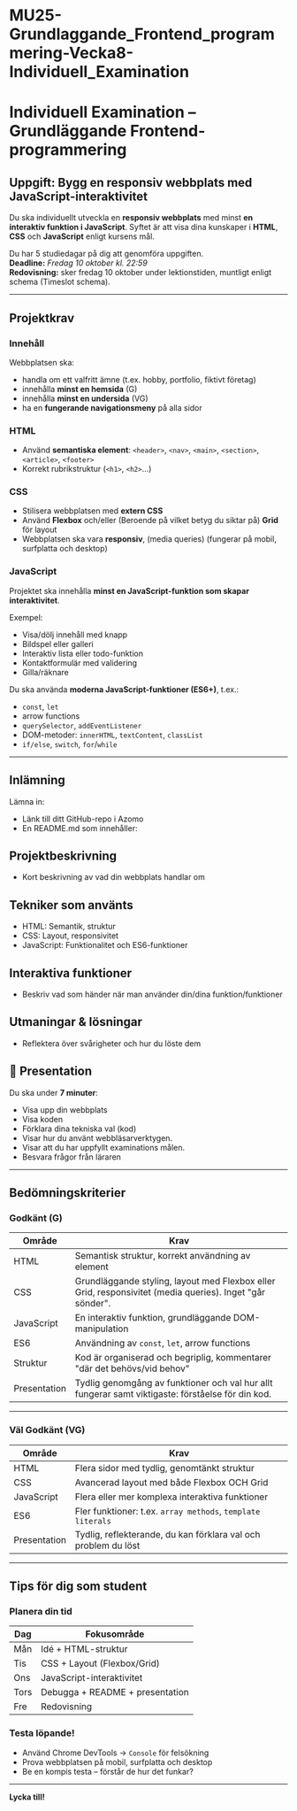 # MU25-Grundlaggande_Frontend_programmering-Vecka8-Individuell_Examination

# Individuell Examination – Grundläggande Frontend-programmering

## Uppgift: Bygg en responsiv webbplats med JavaScript-interaktivitet

Du ska individuellt utveckla en **responsiv webbplats** med minst **en interaktiv funktion i JavaScript**. Syftet är att visa dina kunskaper i **HTML**, **CSS** och **JavaScript** enligt kursens mål.

Du har 5 studiedagar på dig att genomföra uppgiften.  
**Deadline:** *Fredag 10 oktober kl. 22:59*  
**Redovisning:** sker fredag 10 oktober under lektionstiden, muntligt enligt schema (Timeslot schema).

---

## Projektkrav

### Innehåll
Webbplatsen ska:
- handla om ett valfritt ämne (t.ex. hobby, portfolio, fiktivt företag)
- innehålla **minst en hemsida** (G)
- innehålla **minst en undersida** (VG)
- ha en **fungerande navigationsmeny** på alla sidor

### HTML
- Använd **semantiska element**: `<header>`, `<nav>`, `<main>`, `<section>`, `<article>`, `<footer>`
- Korrekt rubrikstruktur (`<h1>`, `<h2>`…)

### CSS
- Stilisera webbplatsen med **extern CSS**
- Använd **Flexbox** och/eller (Beroende på vilket betyg du siktar på) **Grid** för layout
- Webbplatsen ska vara **responsiv**, (media queries) (fungerar på mobil, surfplatta och desktop)

### JavaScript
Projektet ska innehålla **minst en JavaScript-funktion som skapar interaktivitet**.

Exempel:
- Visa/dölj innehåll med knapp
- Bildspel eller galleri
- Interaktiv lista eller todo-funktion
- Kontaktformulär med validering
- Gilla/räknare

Du ska använda **moderna JavaScript-funktioner (ES6+)**, t.ex.:
- `const`, `let`
- arrow functions
- `querySelector`, `addEventListener`
- DOM-metoder: `innerHTML`, `textContent`, `classList`
- `if/else`, `switch`, `for`/`while`

---

## Inlämning

Lämna in:
- Länk till ditt GitHub-repo i Azomo
- En README.md som innehåller:

## Projektbeskrivning
- Kort beskrivning av vad din webbplats handlar om

## Tekniker som använts
- HTML: Semantik, struktur
- CSS: Layout, responsivitet
- JavaScript: Funktionalitet och ES6-funktioner

## Interaktiva funktioner
- Beskriv vad som händer när man använder din/dina funktion/funktioner

## Utmaningar & lösningar
- Reflektera över svårigheter och hur du löste dem

## 🎤 Presentation

Du ska under **7 minuter**:

- Visa upp din webbplats
- Visa koden
- Förklara dina tekniska val (kod)
- Visar hur du använt webbläsarverktygen.
- Visar att du har uppfyllt examinations målen.
- Besvara frågor från läraren

---

## Bedömningskriterier

### Godkänt (G)

| Område      | Krav                                                                 |
|-------------|----------------------------------------------------------------------|
| HTML        | Semantisk struktur, korrekt användning av element                   |
| CSS         | Grundläggande styling, layout med Flexbox eller Grid, responsivitet (media queries). Inget "går sönder". |
| JavaScript  | En interaktiv funktion, grundläggande DOM-manipulation                            |
| ES6         | Användning av `const`, `let`, arrow functions                       |
| Struktur    | Kod är organiserad och begriplig, kommentarer "där det behövs/vid behov"      |
| Presentation| Tydlig genomgång av funktioner och val hur allt fungerar samt viktigaste: förståelse för din kod. |

---

### Väl Godkänt (VG)

| Område      | Krav                                                                                           |
|-------------|------------------------------------------------------------------------------------------------|
| HTML        | Flera sidor med tydlig, genomtänkt struktur                                                    |
| CSS         | Avancerad layout med både Flexbox OCH Grid                                                     |
| JavaScript  | Flera eller mer komplexa interaktiva funktioner                                                |
| ES6         | Fler funktioner: t.ex. `array methods`, `template literals`               |
| Presentation| Tydlig, reflekterande, du kan förklara val och problem du löst                                 |

---

## Tips för dig som student

### Planera din tid

| Dag  | Fokusområde                         |
|------|-------------------------------------|
| Mån  | Idé + HTML-struktur                 |
| Tis  | CSS + Layout (Flexbox/Grid)         |
| Ons  | JavaScript-interaktivitet           |
| Tors | Debugga + README + presentation     |
| Fre  | Redovisning                         |

### Testa löpande!

- Använd Chrome DevTools → `Console` för felsökning
- Prova webbplatsen på mobil, surfplatta och desktop
- Be en kompis testa – förstår de hur det funkar?

---

**Lycka till!**
